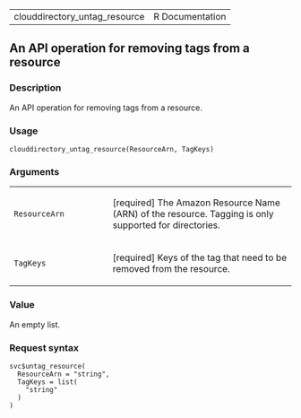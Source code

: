 <table style="width: 100%;">
<tbody>
<tr class="odd">
<td>clouddirectory_untag_resource</td>
<td style="text-align: right;">R Documentation</td>
</tr>
</tbody>
</table>

## An API operation for removing tags from a resource

### Description

An API operation for removing tags from a resource.

### Usage

    clouddirectory_untag_resource(ResourceArn, TagKeys)

### Arguments

<table>
<colgroup>
<col style="width: 35%" />
<col style="width: 65%" />
</colgroup>
<tbody>
<tr class="odd">
<td><code
id="clouddirectory_untag_resource_:_ResourceArn">ResourceArn</code></td>
<td><p>[required] The Amazon Resource Name (ARN) of the resource.
Tagging is only supported for directories.</p></td>
</tr>
<tr class="even">
<td><code
id="clouddirectory_untag_resource_:_TagKeys">TagKeys</code></td>
<td><p>[required] Keys of the tag that need to be removed from the
resource.</p></td>
</tr>
</tbody>
</table>

### Value

An empty list.

### Request syntax

    svc$untag_resource(
      ResourceArn = "string",
      TagKeys = list(
        "string"
      )
    )
